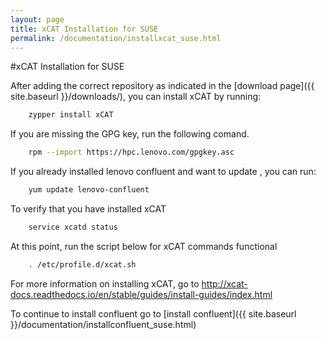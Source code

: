 ```yaml
---
layout: page
title: xCAT Installation for SUSE
permalink: /documentation/installxcat_suse.html
---
```


#xCAT Installation for SUSE

After adding the correct repository as indicated in the [download page]({{ site.baseurl }}/downloads/), you can install xCAT by running:
```sh
	zypper install xCAT
```
If you are missing the GPG key, run the following comand. 
```sh 
    rpm --import https://hpc.lenovo.com/gpgkey.asc
```	
If you already installed lenovo confluent and want to update , you can run: 
```sh    
	yum update lenovo-confluent
```		
To verify that you have installed xCAT
```sh
    service xcatd status
```
At this point, run the script below for xCAT commands functional
```sh 
    . /etc/profile.d/xcat.sh
```
For more information on installing xCAT, go to http://xcat-docs.readthedocs.io/en/stable/guides/install-guides/index.html

To continue to install confluent go to [install confluent]({{ site.baseurl }}/documentation/installconfluent_suse.html)



